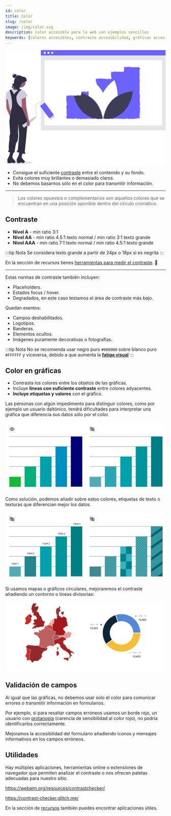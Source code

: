 ```yaml
---
id: color
title: Color
slug: /color
image: /img/color.svg
description: Color accesible para la web con ejemplos sencillos
keywords: [colores accesibles, contraste accesibilidad, gráficas accesibles]
---
```


![ ](/img/color.svg)

- Consigue el suficiente [contraste](#contraste) entre el contenido y su fondo.
- Evita colores muy brillantes o demasiado claros.
- No debemos basarnos sólo en el color para transmitir información.

---

> Los colores opuestos o complementarios son aquellos colores que se encuentran en una posición oponible dentro del círculo cromático.

## Contraste

- **Nivel A** - min ratio 3:1
- **Nivel AA** - min ratio 4.5:1 texto normal / min ratio 3:1 texto grande
- **Nivel AAA** - min ratio 7:1 texto normal / min ratio 4.5:1 texto grande

:::tip Nota
Se considera texto grande a partir de 24px o 18px si es negrita
:::

En la sección de recursos tienes [herramientas para medir el contraste](https://accesible.es/recursos#evaluaci%C3%B3n-de-contraste). 🌈

---

Estas normas de contraste también incluyen:

- Placeholders.
- Estados focus / hover.
- Degradados, en este caso testamos el área de contraste más bajo.

Quedan exentos:
- Campos deshabilitados.
- Logotipos.
- Banderas.
- Elementos ocultos.
- Imágenes puramente decorativas o fotografías.

:::tip Nota
No se recomienda usar negro puro `#000000` sobre blanco puro `#FFFFFF` y viceversa, debido a que aumenta la [**fatiga visual**](https://es.wikipedia.org/wiki/Astenop%C3%ADa)
::: 

## Color en gráficas

- Contrasta los colores entre los objetos de las gráficas.
- Incluye **líneas con suficiente contraste** entre colores adyacentes.
- **Incluye etiquetas y valores** con el gráfico.

Las personas con algún impedimento para distinguir colores, como por ejemplo un usuario daltónico, tendrá dificultades para interpretar una gráfica que diferencia sus datos sólo por el color.


<img src="/img/daltonismo-grafica.svg" class="full" />

Como solución, podemos añadir sobre estos colores, etiquetas de texto o texturas que diferencian mejor los datos.

<img src="/img/accesible-grafica.svg" class="full" />


Si usamos mapas o gráficos circulares, mejoraremos el contraste añadiendo un contorno o líneas divisorias:

<img src="/img/contraste-color-grafica.svg" class="full" />


## Validación de campos

Al igual que las gráficas, no debemos usar solo el color para comunicar errores o transmitir información en formularios.

Por ejemplo, si para resaltar campos erróneos usamos un borde rojo, un usuario con [protanopia](https://es.wikipedia.org/wiki/Protanopia) (carencia de sensibilidad al color rojo), no podría identificarlos correctamente.

Mejoramos la accesibilidad del formulario añadiendo iconos y mensajes informativos en los campos erróneos.

## Utilidades

Hay múltiples aplicaciones, herramientas online o extensiones de navegador que permiten analizar el contraste o nos ofrecen paletas adecuadas para nuestro sitio.

https://webaim.org/resources/contrastchecker/

https://contrast-checker.glitch.me/


En la sección de [recursos](recursos) también puedes encontrar aplicaciones útiles.


